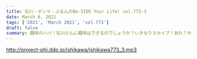```yaml
---
title: 石川・ホンマ・ぶるんのBe-SIDE Your Life! vol.773-3
date: March 6, 2021
tags: ['2021', 'March 2021', 'vol.773']
draft: false
summary: 趣味のハバ！石川さんに趣味はできるのでしょうか？いきなりスカイプ！あれ？ホンマさんは？？
---
```


http://project-phi.ddo.jp/ishikawa/ishikawa773_3.mp3